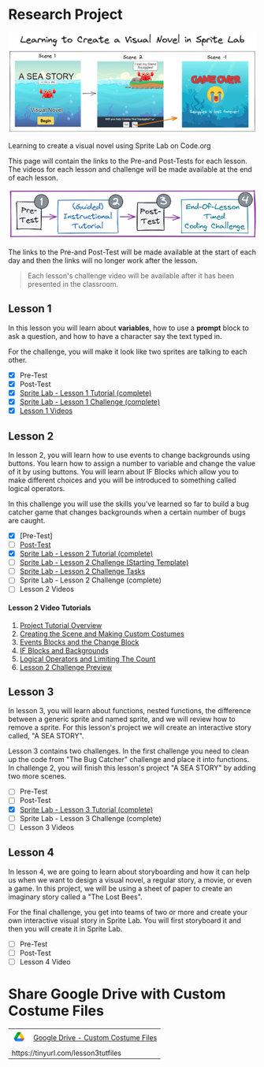 # Research Project

![](./learning-to-create-a-visual-novel-in-sprite-lab.png)

Learning to create a visual novel using Sprite Lab on Code.org

This page will contain the links to the Pre-and Post-Tests for each lesson. The videos for each lesson and challenge will be made available at the end of each lesson.

![](./lesson-breakdown-in-stages.png)

The links to the Pre-and Post-Test will be made available at the start of each day and then the links will no longer work after the lesson.

> Each lesson's challenge video will be available after it has been presented in the classroom.

## Lesson 1

In this lesson you will learn about **variables**, how to use a **prompt** block to ask a question, and how to have a character say the text typed in.

For the challenge, you will make it look like two sprites are talking to each other.

- [x] Pre-Test
- [x] Post-Test
- [x] [Sprite Lab - Lesson 1 Tutorial (complete)](https://studio.code.org/projects/spritelab/RnoUpcvWz5P61wwiSE6zifnlrklaAVF3TQ4w7x9T-0g)
- [x] [Sprite Lab - Lesson 1 Challenge (complete)](https://studio.code.org/projects/spritelab/M92bSuCazsBeuqMEeXbS34G12lG12ChNmrwZSw0YL4Q)
- [x] [Lesson 1 Videos](https://www.youtube.com/watch?v=tOw0pPCpZzI&list=PLyCwPGjh8kDzNSHZnwvwYUVpqtIAmDtRq)

## Lesson 2

In lesson 2, you will learn how to use events to change backgrounds using buttons. You learn how to assign a number to variable and change the value of it by using buttons. You will learn about IF Blocks which allow you to make different choices and you will be introduced to something called logical operators.

In this challenge you will use the skills you've learned so far to build a bug catcher game that changes backgrounds when a certain number of bugs are caught.

- [x] [Pre-Test]<!-- (https://docs.google.com/forms/d/e/1FAIpQLSd7jefnro7MCVc4fACqgEK_HfS7tYNeIIgknAiiBSuVrP8Ygg/viewform?usp=share_link) -->
- [ ] [Post-Test](https://docs.google.com/forms/d/e/1FAIpQLSezTXFnMepsgzASb8noEJLXm9dVyv3FGyOy-YvLgw27fNlOCA/viewform?usp=share_link)
- [x] [Sprite Lab - Lesson 2 Tutorial (complete)](https://studio.code.org/projects/spritelab/KmtzGod6D7sp3ccqGuwvFvovN-JJ7PgqowcfbZnF5Hs)
- [ ] [Sprite Lab - Lesson 2 Challenge (Starting Template)](https://studio.code.org/projects/spritelab/uBPwoCHrA-uucpmj4vL-F9KosT2z2LQtYWG32JBTjxQ)
- [ ] [Sprite Lab - Lesson 2 Challenge Tasks](./lesson-2-challenge-tasks.pdf)
- [ ] Sprite Lab - Lesson 2 Challenge (complete) <!-- [Sprite Lab - Lesson 2 Challenge (complete)]() -->
- [ ] Lesson 2 Videos <!-- [Lesson 2 Videos](https://www.youtube.com/watch?v=s6cOdjzLfGY&list=PLyCwPGjh8kDzFuT1NtSF9BzClOxf2oUmd) -->

#### Lesson 2 Video Tutorials

1. [Project Tutorial Overview](https://www.youtube.com/watch?v=s6cOdjzLfGY)
2. [Creating the Scene and Making Custom Costumes](https://www.youtube.com/watch?v=SAYqDQyL8hk)
3. [Events Blocks and the Change Block](https://www.youtube.com/watch?v=VWAGlFRRRZk)
4. [IF Blocks and Backgrounds](https://www.youtube.com/watch?v=UZ07BGof-so)
5. [Logical Operators and Limiting The Count](https://www.youtube.com/watch?v=naYjb5rzoAk)
6. [Lesson 2 Challenge Preview](https://www.youtube.com/watch?v=K6gqOsmdOTg&list=PLyCwPGjh8kDzFuT1NtSF9BzClOxf2oUmd&index=6)

## Lesson 3

In lesson 3, you will learn about functions, nested functions, the difference between a generic sprite and named sprite, and we will review how to remove a sprite. For this lesson's project we will create an interactive story called, "A SEA STORY".

Lesson 3 contains two challenges. In the first challenge you need to clean up the code from "The Bug Catcher" challenge and place it into functions.
In challenge 2, you will finish this lesson's project "A SEA STORY" by adding two more scenes.

- [ ] Pre-Test <!-- [Pre-Test](https://docs.google.com/forms/d/e/1FAIpQLSdGdX1UVTqyYL9-RxFZAPTH4IMCQT8I_2lSJCi4YCfBt-4bKg/viewform?usp=share_link) -->
- [ ] Post-Test <!-- [Post-Test](https://docs.google.com/forms/d/e/1FAIpQLSfS864OE8afnw_cGRrNPs_5XKt-z0FJ1pILo2_ROyOgOA8XCQ/viewform?usp=share_link) -->
- [x] [Sprite Lab - Lesson 3 Tutorial (complete)](https://studio.code.org/projects/spritelab/3_51jzctCKWzSgUDtbsGkIaIqH1w2fN69a0n5KbQio0)
- [ ] Sprite Lab - Lesson 3 Challenge (complete) <!-- [Sprite Lab - Lesson 2 Challenge (complete)]() -->
- [ ] Lesson 3 Videos <!-- [Lesson 3 Videos](https://www.youtube.com/watch?v=oS4WiaM-AuI&list=PLyCwPGjh8kDx_bRz2j8xGrWUNWKsuNHVf) -->

<!--
#### Lesson 3 Video Tutorials

1. [Lesson Overview](https://www.youtube.com/watch?v=oS4WiaM-AuI)
2. [Scene 1 Design](https://www.youtube.com/watch?v=a3Kd2wCmpLY)
3. [Scene 1 Function](https://www.youtube.com/watch?v=MMtju6AyW1M)
4. [Nested Functions](https://www.youtube.com/watch?v=qe65Nin43ig)
5. [Named Sprites](https://www.youtube.com/watch?v=qaD2k9cC6UM)
6. [Scene Game Over](https://www.youtube.com/watch?v=LldZGxpd4yk)
7. [Scene 3](https://www.youtube.com/watch?v=k5TMO6dbInY)
8. [Yes and No Events](https://www.youtube.com/watch?v=R9QQfd5UTlY)

-->

## Lesson 4

In lesson 4, we are going to learn about storyboarding and how it can help us when we want to design a visual novel, a regular story, a movie, or even a game.
In this project, we will be using a sheet of paper to create an imaginary story called a "The Lost Bees".

For the final challenge, you get into teams of two or more and create your own interactive visual story in Sprite Lab. You will first storyboard it and then you will create it in Sprite Lab.

- [ ] Pre-Test <!-- [Pre-Test](https://docs.google.com/forms/d/e/1FAIpQLSdaNUp4HReUQl8655oRvw61J5uSo5yzz_k2zlII7Two0Ovxvg/viewform?usp=share_link) -->
- [ ] Post-Test <!-- [Post-Test](https://docs.google.com/forms/d/e/1FAIpQLSfEWZqR9ixc0t7ZN4awRXDk3aKa5zUTZNFnf0d-X_HpCczu6Q/viewform?usp=share_link) -->
- [ ] Lesson 4 Video <!-- [Lesson 4 Video](https://www.youtube.com/watch?v=s0IB95fIDi0&list=PLyCwPGjh8kDyaJAU0DlRoDBec972KXpEi) -->

# Share Google Drive with Custom Costume Files

<table>
<tr>
    <td><img src="./google-drive-logo.png" height="30" /></td>
    <td><a href="https://tinyurl.com/lesson3tutfiles">Google Drive - Custom Costume Files</a></td>
</tr>
<tr>
    <td colspan="2">https://tinyurl.com/lesson3tutfiles</td>
</tr>
</table>

